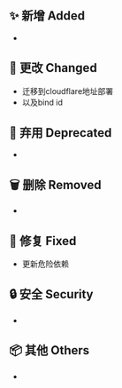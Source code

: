 ## ✨ 新增 Added

-

## 🔧 更改 Changed

- 迁移到cloudflare地址部署
- 以及bind id

## 🚨 弃用 Deprecated

-

## 🗑️ 删除 Removed

-

## 🐛 修复 Fixed

- 更新危险依赖

## 🔒 安全 Security

-

## 📦 其他 Others

-